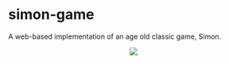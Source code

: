 # simon-game
A web-based implementation of an age old classic game, Simon.

<p align="center">
  <img src="https://user-images.githubusercontent.com/68788406/179668157-1b0f7e71-cbec-46c7-b4a7-1cd52de39679.png"></img>
</p>
